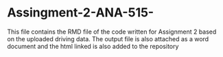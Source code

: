 # Assingment-2-ANA-515-
This file contains the RMD file of the code written for Assignment 2 based on the uploaded driving data. The output file is also attached as a word document and the html linked is also added to the repository
